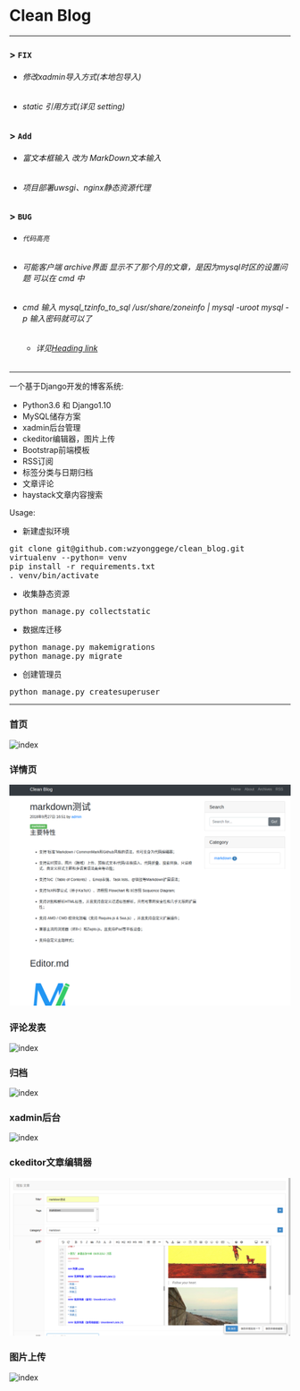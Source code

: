 # Clean Blog
---

###  > `FIX`

+ ###### 修改xadmin导入方式(本地包导入)
+ ###### static 引用方式(详见 setting)

### > `Add`

+ ###### 富文本框输入 改为 MarkDown文本输入 
+ ###### 项目部署uwsgi、nginx静态资源代理

### > `BUG`

+ ###### `代码高亮`
+ ###### 可能客户端 archive界面 显示不了那个月的文章，是因为mysql时区的设置问题 可以在 cmd 中
+ ######    cmd 输入 mysql_tzinfo_to_sql /usr/share/zoneinfo | mysql -uroot mysql -p 输入密码就可以了
   - ###### 详见[Heading link](https://chowyi.com/Django%E4%BD%BF%E7%94%A8MySQL%E5%90%8E%E7%AB%AF%E6%97%A5%E6%9C%9F%E4%B8%8D%E8%83%BD%E6%8C%89%E6%9C%88%E8%BF%87%E6%BB%A4%E7%9A%84%E9%97%AE%E9%A2%98%E5%8F%8A%E8%A7%A3%E5%86%B3%E6%96%B9%E6%A1%88/ "Heading link")
   
---

一个基于Django开发的博客系统:

- Python3.6 和 Django1.10
- MySQL储存方案
- xadmin后台管理
- ckeditor编辑器，图片上传
- Bootstrap前端模板
- RSS订阅
- 标签分类与日期归档
- 文章评论
- haystack文章内容搜索

Usage:

- 新建虚拟环境

<pre>
git clone git@github.com:wzyonggege/clean_blog.git
virtualenv --python=<py3path> venv
pip install -r requirements.txt
. venv/bin/activate
</pre>

- 收集静态资源

<pre>
python manage.py collectstatic
</pre>

- 数据库迁移

<pre>
python manage.py makemigrations
python manage.py migrate
</pre>

- 创建管理员
<pre>
python manage.py createsuperuser
</pre>

------
### 首页

![index](/pic/2.png)

### 详情页

![index](/pic/3.png)

### 评论发表

![index](/pic/8.png)

### 归档

![index](/pic/7.png)

### xadmin后台

![index](/pic/5.png)

### ckeditor文章编辑器

![index](/pic/1.png)

### 图片上传

![index](/pic/9.png)

